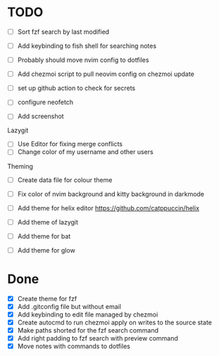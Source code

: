 
# TODO
- [ ] Sort fzf search by last modified
- [ ] Add keybinding to fish shell for searching notes
- [ ] Probably should move nvim config to dotfiles
- [ ] Add chezmoi script to pull neovim config on chezmoi update

- [ ] set up github action to check for secrets
- [ ] configure neofetch 
- [ ] Add screenshot 

Lazygit
  - [ ] Use Editor for fixing merge conflicts
  - [ ] Change color of my username and other users

Theming
- [ ] Create data file for colour theme
- [ ] Fix color of nvim background and kitty background in darkmode
- [ ] Add theme for helix editor https://github.com/catppuccin/helix
- [ ] Add theme of lazygit
- [ ] Add theme for bat
- [ ] Add theme for glow




# Done
- [X] Create theme for fzf
- [X] Add .gitconfig file but without email 
- [X] Add keybinding to edit file managed by chezmoi
- [X] Create autocmd to run chezmoi apply on writes to the source state
- [X] Make paths shorted for the fzf search command
- [X] Add right padding to fzf search with preview command
- [X] Move notes with commands to dotfiles

